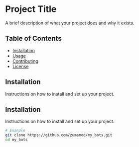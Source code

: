 # Project Title

A brief description of what your project does and why it exists.

## Table of Contents
- [Installation](#installation)
- [Usage](#usage)
- [Contributing](#contributing)
- [License](#license)


## Installation
Instructions on how to install and set up your project.

## Installation

Instructions on how to install and set up your project.

```bash
# Example
git clone https://github.com/zumamod/my_bots.git
cd my_bots
